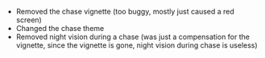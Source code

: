 - Removed the chase vignette (too buggy, mostly just caused a red screen)
- Changed the chase theme
- Removed night vision during a chase (was just a compensation for the vignette, since the vignette is gone, night vision during chase is useless)